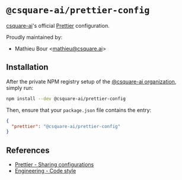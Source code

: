 # `@csquare-ai/prettier-config`

[csquare-ai](gttps://github.com/csquare-ai)'s official [Prettier](https://prettier.io) configuration.

Proudly maintained by:

- Mathieu Bour <[mathieu@csquare.ai](mailto:mathieu@csquare.ai)>

## Installation

After the private NPM registry setup of the [@csquare-ai organization](https://github.com/csquare-ai/engineering/blob/main/docs/node-js.md#authentication-against-github-packages), simply run:

```bash
npm install --dev @csquare-ai/prettier-config
```

Then, ensure that your `package.json` file contains the entry:

```json
{
  "prettier": "@csquare-ai/prettier-config"
}
```

## References

- [Prettier - Sharing configurations](https://prettier.io/docs/en/configuration.html#sharing-configurations)
- [Engineering - Code style](https://github.com/csquare-ai/engineering/blob/main/docs/code-style.md)
